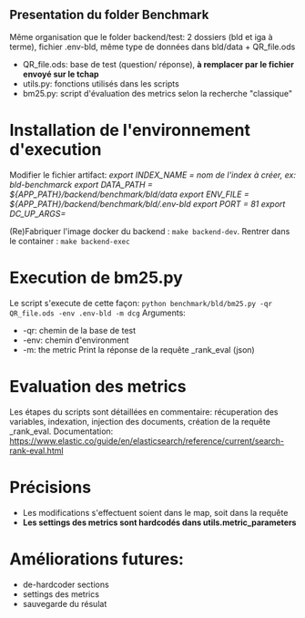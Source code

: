 ## Presentation du folder Benchmark
Même organisation que le folder backend/test: 2 dossiers (bld et iga à terme), fichier .env-bld, même type de données dans bld/data + QR_file.ods
- QR_file.ods: base de test (question/ réponse), **à remplacer par le fichier envoyé sur le tchap**
- utils.py: fonctions utilisés dans les scripts
- bm25.py: script d'évaluation des metrics selon la recherche "classique"


# Installation de l'environnement d'execution
Modifier le fichier artifact:
*export INDEX_NAME = nom de l'index à créer, ex: bld-benchmarck
export DATA_PATH = ${APP_PATH}/backend/benchmark/bld/data
export ENV_FILE = ${APP_PATH}/backend/benchmark/bld/.env-bld
export PORT = 81
export DC_UP_ARGS=*

(Re)Fabriquer l'image docker du backend : `make backend-dev`. 
Rentrer dans le container : `make backend-exec`

# Execution de bm25.py
Le script s'execute de cette façon: `python benchmark/bld/bm25.py -qr QR_file.ods -env .env-bld -m dcg`
Arguments:
- -qr: chemin de la base de test
- -env: chemin d'environment 
- -m: the metric
Print la réponse de la requête _rank_eval (json)

# Evaluation des metrics
Les étapes du scripts sont détaillées en commentaire: récuperation des variables, indexation, injection des documents, création de la requête _rank_eval.
Documentation: https://www.elastic.co/guide/en/elasticsearch/reference/current/search-rank-eval.html

# Précisions
- Les modifications s'effectuent soient dans le map, soit dans la requête
- **Les settings des metrics sont hardcodés dans utils.metric_parameters**

# Améliorations futures:
- de-hardcoder sections
- settings des metrics
- sauvegarde du résulat





